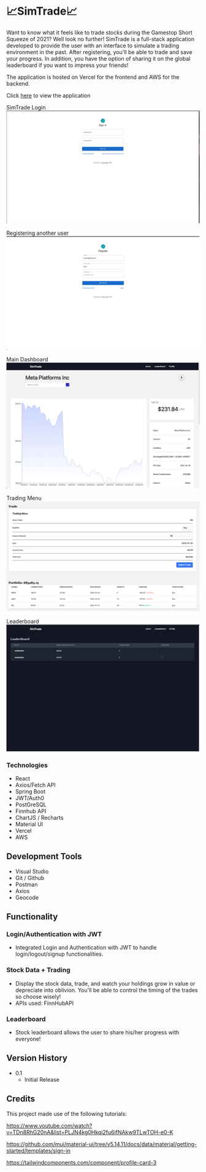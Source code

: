 # 📈SimTrade📈

Want to know what it feels like to trade stocks during the Gamestop Short Squeeze of 2021? Well look no further! SimTrade is a full-stack application developed to provide the user with an interface to simulate a trading environment in the past. After registering, you'll be able to trade and save your progress. In addition, you have the option of sharing it on the global leaderboard if you want to impress your friends! 

The application is hosted on Vercel for the frontend and AWS for the backend. 

Click [here](https://google.com) to view the application

SimTrade Login
![Alt text](/public/demo1.png)

Registering another user
![Alt text](/public/demo2.png)

Main Dashboard
![Alt text](/public/demo3.png)

Trading Menu
![Alt text](/public/demo4.png)

Leaderboard
![Alt text](/public/demo5.png)

### Technologies 

* React
* Axios/Fetch API
* Spring Boot
* JWT/Auth0
* PostGreSQL 
* Finnhub API
* ChartJS / Recharts
* Material UI
* Vercel
* AWS

## Development Tools

* Visual Studio
* Git / Github
* Postman
* Axios
* Geocode

## Functionality 

### Login/Authentication with JWT

* Integrated Login and Authentication with JWT to handle login/logout/signup functionalities. 

### Stock Data + Trading

* Display the stock data, trade, and watch your holdings grow in value or depreciate into oblivion. You'll be able to control the timing of the trades so choose wisely!
* APIs used: FinnHubAPI

### Leaderboard
* Stock leaderboard allows the user to share his/her progress with everyone! 

## Version History

* 0.1
    * Initial Release

## Credits 
This project made use of the following tutorials: 

https://www.youtube.com/watch?v=TDn8RhG20nA&list=PLJN4kg0Hkqi2fu6ifNAkw9TLwTOH-e0-K

https://github.com/mui/material-ui/tree/v5.14.11/docs/data/material/getting-started/templates/sign-in

https://tailwindcomponents.com/component/profile-card-3

